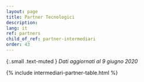 ```yaml
---
layout: page
title: Partner Tecnologici
description: 
lang: it
ref: partners
child_of_ref: partner-intermediari
order: 43
---
```

{:.small .text-muted }
_Dati aggiornati al 9 giugno 2020_

{% include intermediari-partner-table.html %}
